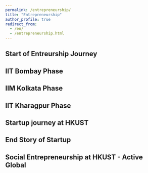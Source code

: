 ```yaml
---
permalink: /entrepreneurship/
title: "Entrepreneurship"
author_profile: true
redirect_from: 
  - /en/
  - /entrepreneurship.html
---
```


## Start of Entreurship Journey 


## IIT Bombay Phase 

## IIM Kolkata Phase 

## IIT Kharagpur Phase 

## Startup journey at HKUST 

## End Story of Startup

##  Social Entrepreneurship at HKUST - Active Global





